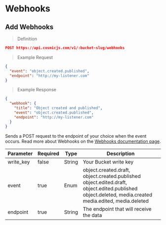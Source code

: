 # Webhooks

## Add Webhooks

> Definition

```json
POST https://api.cosmicjs.com/v1/:bucket-slug/webhooks
```

> Example Request

```json
{
  "event": "object.created.published",
  "endpoint": "http://my-listener.com"
}
```


> Example Response

```json
{
  "webhook": {
    "title": "Object created and published",
    "event": "object.created.published",
    "endpoint": "http://my-listener.com"
  }
}
```


Sends a POST request to the endpoint of your choice when the event occurs.  Read more about Webhooks on the <a href="https://cosmicjs.com/docs/webhooks" target="_blank">Webhooks documentation page</a>.

Parameter | Required | Type | Description
--------- | ------- | ----------- | -----------
write_key | false | String | Your Bucket write key
event | true | Enum | object.created.draft, object.created.published<br />object.edited.draft, object.edited.published<br />object.deleted, media.created<br />media.edited, media.deleted<br />
endpoint | true | String | The endpoint that will receive the data